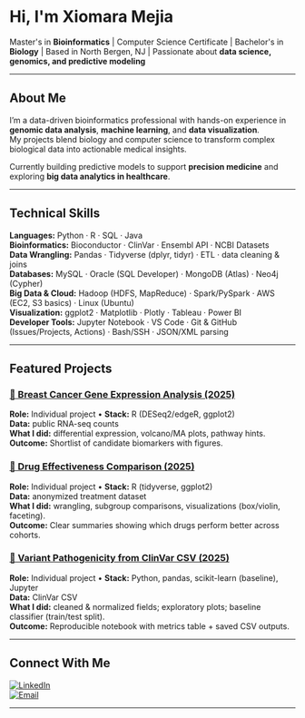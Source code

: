 # Hi, I'm Xiomara Mejia  

Master's in **Bioinformatics** | Computer Science Certificate | Bachelor's in **Biology** |
Based in North Bergen, NJ | Passionate about **data science, genomics, and predictive modeling**  

---

## About Me  
I’m a data-driven bioinformatics professional with hands-on experience in **genomic data analysis**, **machine learning**, and **data visualization**.  
My projects blend biology and computer science to transform complex biological data into actionable medical insights.  

 Currently building predictive models to support **precision medicine** and exploring **big data analytics in healthcare**.

---

## Technical Skills  

**Languages:** Python · R · SQL · Java  
**Bioinformatics:** Bioconductor · ClinVar · Ensembl API · NCBI Datasets  
**Data Wrangling:** Pandas · Tidyverse (dplyr, tidyr) · ETL · data cleaning & joins  
**Databases:** MySQL · Oracle (SQL Developer) · MongoDB (Atlas) · Neo4j (Cypher)  
**Big Data & Cloud:** Hadoop (HDFS, MapReduce) · Spark/PySpark · AWS (EC2, S3 basics) · Linux (Ubuntu)  
**Visualization:** ggplot2 · Matplotlib · Plotly · Tableau · Power BI  
**Developer Tools:** Jupyter Notebook · VS Code · Git & GitHub (Issues/Projects, Actions) · Bash/SSH · JSON/XML parsing

---

## Featured Projects  

### [🧬 Breast Cancer Gene Expression Analysis (2025)](https://github.com/Xiomara-mejia/BreastCancerGeneAnalysis)
**Role:** Individual project • **Stack:** R (DESeq2/edgeR, ggplot2)  
**Data:** public RNA-seq counts  
**What I did:** differential expression, volcano/MA plots, pathway hints.  
**Outcome:** Shortlist of candidate biomarkers with figures.


### [🧪 Drug Effectiveness Comparison (2025)](https://github.com/Xiomara-mejia/DrugEffectivenessComparison)
**Role:** Individual project • **Stack:** R (tidyverse, ggplot2)  
**Data:** anonymized treatment dataset  
**What I did:** wrangling, subgroup comparisons, visualizations (box/violin, faceting).  
**Outcome:** Clear summaries showing which drugs perform better across cohorts.


### [🔬 Variant Pathogenicity from ClinVar CSV (2025)](https://github.com/Xiomara-mejia/Pathogenicity-Prediction-from-ClinVar-CSV)
**Role:** Individual project • **Stack:** Python, pandas, scikit-learn (baseline), Jupyter  
**Data:** ClinVar CSV  
**What I did:** cleaned & normalized fields; exploratory plots; baseline classifier (train/test split).  
**Outcome:** Reproducible notebook with metrics table + saved CSV outputs.

---

##  Connect With Me  

[![LinkedIn](https://img.shields.io/badge/LinkedIn-0077B5?style=for-the-badge&logo=linkedin&logoColor=white)](https://www.linkedin.com/in/xiomara-mejia)  
[![Email](https://img.shields.io/badge/Email-xiomejia1224%40gmail.com-red?style=for-the-badge&logo=gmail&logoColor=white)](mailto:xiomejia1224@gmail.com)   

---
